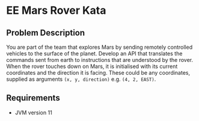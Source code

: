 # EE Mars Rover Kata

## Problem Description
You are part of the team that explores Mars by sending remotely controlled vehicles to the surface of
the planet. Develop an API that translates the commands sent from earth to instructions that are
understood by the rover.
When the rover touches down on Mars, it is initialised with its current coordinates and the direction
it is facing. These could be any coordinates, supplied as arguments `(x, y, direction)` e.g. `(4,
2, EAST)`.

## Requirements
- JVM version 11
